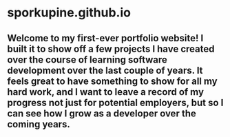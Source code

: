 # sporkupine.github.io

Welcome to my first-ever portfolio website! I built it to show off a few projects I have created over the course of learning software development over the last couple of years. It feels great to have something to show for all my hard work, and I want to leave a record of my progress not just for potential employers, but so I can see how I grow as a developer over the coming years.
---

